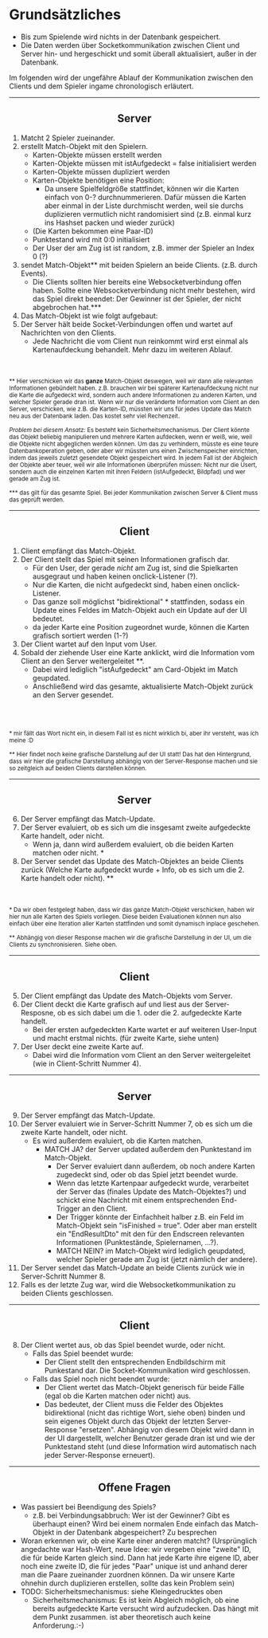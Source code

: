 # Grundsätzliches
- Bis zum Spielende wird nichts in der Datenbank gespeichert.
- Die Daten werden über Socketkommunikation zwischen Client und Server hin- und hergeschickt und somit überall aktualisiert, außer in der Datenbank.

Im folgenden wird der ungefähre Ablauf der Kommunikation zwischen den Clients und dem Spieler ingame chronologisch erläutert.

<hr>

<h2 align="center">Server</h1>

1. Matcht 2 Spieler zueinander.
2. erstellt Match-Objekt mit den Spielern. 
    - Karten-Objekte müssen erstellt werden
    - Karten-Objekte müssen mit istAufgedeckt = false initialisiert werden
    - Karten-Objekte müssen dupliziert werden
    - Karten-Objekte benötigen eine Position:
      - Da unsere Spielfeldgröße stattfindet, können wir die Karten einfach von 0-? durchnummerieren. Dafür müssen die Karten aber einmal in der Liste durchmischt werden, weil sie durchs duplizieren vermutlich nicht randomisiert sind (z.B. einmal kurz ins Hashset packen und wieder zurück)
    - (Die Karten bekommen eine Paar-ID)
    - Punktestand wird mit 0:0 initialisiert
    - Der User der am Zug ist ist random, z.B. immer der Spieler an Index 0 (?)
3. sendet Match-Objekt** mit beiden Spielern an beide Clients. (z.B. durch Events). 
    - Die Clients sollten hier bereits eine Websocketverbindung offen haben. Sollte eine Websocketverbindung nicht mehr bestehen, wird das Spiel direkt beendet: Der Gewinner ist der Spieler, der nicht abgebrochen hat.***
4. Das Match-Objekt ist wie folgt aufgebaut:
5. Der Server hält beide Socket-Verbindungen offen und wartet auf Nachrichten von den Clients. 
    - Jede Nachricht die vom Client nun reinkommt wird erst einmal als Kartenaufdeckung behandelt. Mehr dazu im weiteren Ablauf.


<br><br>
<small>** Hier verschicken wir das **ganze** Match-Objekt deswegen, weil wir dann alle relevanten Informationen gebündelt haben. z.B. brauchen wir bei späterer Kartenaufdeckung nicht nur die Karte die aufgedeckt wird, sondern auch andere Informationen zu anderen Karten, und welcher Spieler gerade dran ist. Wenn wir nur die veränderte Information vom Client an den Server, verschicken, wie z.B. die Karten-ID, müssten wir uns für jedes Update das Match neu aus der Datenbank laden. Das kostet sehr viel Rechenzeit.

*Problem bei diesem Ansatz:* Es besteht kein Sicherheitsmechanismus. Der Client könnte das Objekt beliebig manipulieren und mehrere Karten aufdecken, wenn er weiß, wie, weil die Objekte nicht abgeglichen werden können. Um das zu verhindern, müsste es eine teure Datenbankoperation geben, oder aber wir müssten uns einen Zwischenspeicher einrichten, indem das jeweils zuletzt gesendete Objekt gespeichert wird. In jedem Fall ist der Abgleich der Objekte aber teuer, weil wir alle Informationen überprüfen müssen: Nicht nur die Usert, sondern auch die einzelnen Karten mit ihren Feldern (istAufgedeckt, Bildpfad) und wer gerade am Zug ist.

*** das gilt für das gesamte Spiel. Bei jeder Kommunikation zwischen Server & Client muss das geprüft werden. </small>

<hr>

<h2 align="center">Client</h1>

1. Client empfängt das Match-Objekt.
2. Der Client stellt das Spiel mit seinen Informationen grafisch dar. 
    - Für den User, der gerade *nicht* am Zug ist, sind die Spielkarten ausgegraut und haben keinen onclick-Listener (?). 
    - Nur die Karten, die nicht aufgedeckt sind, haben einen onclick-Listener. 
    - Das ganze soll möglichst "bidirektional" * stattfinden, sodass ein Update eines Feldes im Match-Objekt auch ein Update auf der UI bedeutet.
    - da jeder Karte eine Position zugeordnet wurde, können die Karten grafisch sortiert werden (1-?)
3. Der Client wartet auf den Input vom User.
4. Sobald der ziehende User eine Karte anklickt, wird die Information vom Client an den Server weitergeleitet **.
    - Dabei wird lediglich "istAufgedeckt" am Card-Objekt im Match geupdated.
    - Anschließend wird das gesamte, aktualisierte Match-Objekt zurück an den Server gesendet. 

<br><br>

<small>* mir fällt das Wort nicht ein, in diesem Fall ist es nicht wirklich bi, aber ihr versteht, was ich meine :D 

** Hier findet noch keine grafische Darstellung auf der UI statt! Das hat den Hintergrund, dass wir hier die grafische Darstellung abhängig von der Server-Response machen und sie so zeitgleich auf beiden Clients darstellen können. </small>

<hr>

<h2 align="center">Server</h1>

6. Der Server empfängt das Match-Update.
7. Der Server evaluiert, ob es sich um die insgesamt zweite aufgedeckte Karte handelt, oder nicht. 
    - Wenn ja, dann wird außerdem evaluiert, ob die beiden Karten matchen oder nicht. *
8. Der Server sendet das Update des Match-Objektes an beide Clients zurück (Welche Karte aufgedeckt wurde + Info, ob es sich um die 2. Karte handelt oder nicht). **

<br><br>
<small> * Da wir oben festgelegt haben, dass wir das ganze Match-Objekt verschicken, haben wir hier nun alle Karten des Spiels vorliegen. Diese beiden Evaluationen können nun also einfach über eine Iteration aller Karten stattfinden und somit dynamisch inplace geschehen.

** Abhängig von dieser Response machen wir die grafische Darstellung in der UI, um die Clients zu synchronisieren. Siehe oben. </small>

<hr>

<h2 align="center">Client</h1>

5. Der Client empfängt das Update des Match-Objekts vom Server.
6. Der Client deckt die Karte grafisch auf und liest aus der Server-Resposne, ob es sich dabei um die 1. oder die 2. aufgedeckte Karte handelt. 
    - Bei der ersten aufgedeckten Karte wartet er auf weiteren User-Input und macht erstmal nichts. (für zweite Karte, siehe unten)
7. Der User deckt eine zweite Karte auf. 
    - Dabei wird die Information vom Client an den Server weitergeleitet (wie in Client-Schritt Nummer 4).

<hr>

<h2 align="center">Server</h1>

9. Der Server empfängt das Match-Update.
10. Der Server evaluiert wie in Server-Schritt Nummer 7, ob es sich um die zweite Karte handelt, oder nicht. 
    - Es wird außerdem evaluiert, ob die Karten matchen. 
      - MATCH JA? der Server updated außerdem den Punktestand im Match-Objekt. 
          - Der Server evaluiert dann außerdem, ob noch andere Karten zugedeckt sind, oder ob das Spiel jetzt beendet wurde.
          - Wenn das letzte Kartenpaar aufgedeckt wurde, verarbeitet der Server das (finales Update des Match-Objektes?) und schickt eine Nachricht mit einem entsprechenden End-Trigger an den Client. 
          - Der Trigger könnte der Einfachheit halber z.B. ein Feld im Match-Objekt sein "isFinished = true". Oder aber man erstellt ein "EndResultDto" mit den für den Endscreen relevanten Informationen (Punktestände, Spielernamen, ...?).
        - MATCH NEIN? im Match-Objekt wird lediglich geupdated, welcher Spieler gerade am Zug ist (jetzt nämlich der andere).
11. Der Server sendet das Match-Update an beide Clients zurück wie in Server-Schritt Nummer 8.
12. Falls es der letzte Zug war, wird die Websocketkommunikation zu beiden Clients geschlossen.

<hr>

<h2 align="center">Client</h1>

8. Der Client wertet aus, ob das Spiel beendet wurde, oder nicht.
    - Falls das Spiel beendet wurde: 
      - Der Client stellt den entsprechenden Endbildschirm mit Punkestand dar. Die Socket-Kommunikation wird geschlossen.
    - Falls das Spiel noch nicht beendet wurde: 
      - Der Client wertet das Match-Objekt generisch für beide Fälle (egal ob die Karten matchen oder nicht) aus. 
      - Das bedeutet, der Client muss die Felder des Objektes bidirektional (nicht das richtige Wort, siehe oben) binden und sein eigenes Objekt durch das Objekt der letzten Server-Response "ersetzen". 
      Abhängig von diesem Objekt wird dann in der UI dargestellt, welcher Benutzer gerade dran ist und wie der Punktestand steht (und diese Information wird automatisch nach jeder Server-Response erneuert).

<hr>

<h2 align="center">Offene Fragen</h1>

- Was passiert bei Beendigung des Spiels? 
  - z.B. bei Verbindungsabbruch: Wer ist der Gewinner? Gibt es überhaupt einen? Wird bei einem normalen Ende einfach das Match-Objekt in der Datenbank abgespeichert? Zu besprechen
- Woran erkennen wir, ob eine Karte einer anderen matcht? (Ursprünglich angedachte war Hash-Wert, neue Idee: wir vergeben eine "zweite" ID, die für beide Karten gleich sind. Dann hat jede Karte ihre eigene ID, aber noch eine zweite ID, die für jedes "Paar" unique ist und anhand derer man die Paare zueinander zuordnen können. Da wir unsere Karte ohnehin durch duplizieren erstellen, sollte das kein Problem sein)
- TODO: Sicherheitsmechanismus: siehe Kleingedrucktes oben
  - Sicherheitsmechanismus: Es ist kein Abgleich möglich, ob eine bereits aufgedeckte Karte versucht wird aufzudecken. Das hängt mit dem Punkt zusammen. ist aber theoretisch auch keine Anforderung.:-)
